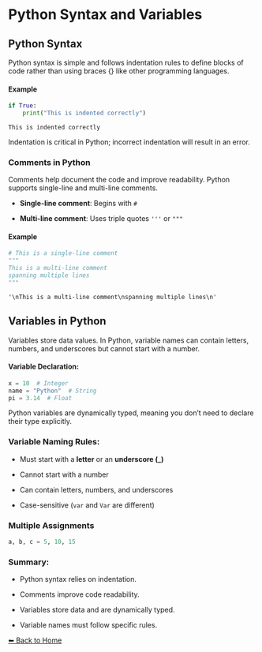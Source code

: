 # Python Syntax and Variables

## Python Syntax
Python syntax is simple and follows indentation rules to define blocks of code rather than using braces {} like other programming languages.

#### Example



```python
if True:
    print("This is indented correctly")
```

    This is indented correctly
    

Indentation is critical in Python; incorrect indentation will result in an error.

### Comments in Python

Comments help document the code and improve readability. Python supports single-line and multi-line comments.

* **Single-line comment**: Begins with `#`

* **Multi-line comment**: Uses triple quotes `'''` or `"""`

#### Example


```python
# This is a single-line comment
"""
This is a multi-line comment
spanning multiple lines
"""
```




    '\nThis is a multi-line comment\nspanning multiple lines\n'



## Variables in Python

Variables store data values. In Python, variable names can contain letters, numbers, and underscores but cannot start with a number.

#### Variable Declaration:


```python
x = 10  # Integer
name = "Python"  # String
pi = 3.14  # Float
```

Python variables are dynamically typed, meaning you don’t need to declare their type explicitly.

### Variable Naming Rules:

* Must start with a **letter** or an **underscore (_)**

* Cannot start with a number

* Can contain letters, numbers, and underscores

* Case-sensitive (`var` and `Var` are different)

### Multiple Assignments


```python
a, b, c = 5, 10, 15
```

### Summary:

* Python syntax relies on indentation.

* Comments improve code readability.

* Variables store data and are dynamically typed.

* Variable names must follow specific rules.

[⬅ Back to Home](../index.md)
